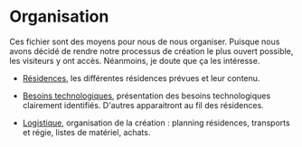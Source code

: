 Organisation
============

Ces fichier sont des moyens pour nous de nous organiser. Puisque nous avons décidé de rendre notre processus de création le plus ouvert possible, les visiteurs y ont accès. Néanmoins, je doute que ça les intéresse.

- [Résidences](residences.md), les différentes résidences prévues et leur contenu.

- [Besoins technologiques](besoins-technologiques.md), présentation des besoins technologiques clairement identifiés. D'autres apparaitront au fil des résidences.

- [Logistique](logistique.md), organisation de la création :  planning résidences, transports et régie, listes de matériel, achats.


